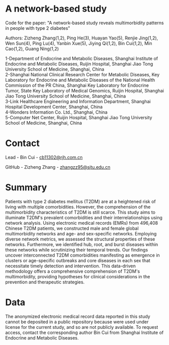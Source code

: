 # A network-based study
Code for the paper: "A network-based study reveals multimorbidity patterns in people with type 2 diabetes"  

Authors: Zizheng Zhang(1,2), Ping He(3), Huayan Yao(5), Renjie Jing(1,2), Wen Sun(4), Ping Lu(4), Yanbin Xue(5), Jiying Qi(1,2), Bin Cui(1,2), Min Cao(1,2), Guang Ning(1,2)  

1-Department of Endocrine and Metabolic Diseases, Shanghai Institute of Endocrine and Metabolic Diseases, Ruijin Hospital, Shanghai Jiao Tong University School of Medicine, Shanghai, China  
2-Shanghai National Clinical Research Center for Metabolic Diseases, Key Laboratory for Endocrine and Metabolic Diseases of the National Health Commission of the PR China, Shanghai Key Laboratory for Endocrine Tumor, State Key Laboratory of Medical Genomics, Ruijin Hospital, Shanghai Jiao Tong University School of Medicine, Shanghai, China  
3-Link Healthcare Engineering and Information Department, Shanghai Hospital Development Center, Shanghai, China  
4-Wonders Information Co. Ltd., Shanghai, China  
5-Computer Net Center, Ruijin Hospital, Shanghai Jiao Tong University School of Medicine, Shanghai, China  
# Contact
Lead - Bin Cui - cb11302@rjh.com.cn 

GitHub - Zizheng Zhang - zhangzz95@sjtu.edu.cn 
# Summary
Patients with type 2 diabetes mellitus (T2DM) are at a heightened risk of living with multiple comorbidities. However, the comprehension of the multimorbidity characteristics of T2DM is still scarce. This study aims to illuminate T2DM's prevalent comorbidities and their interrelationships using network analysis. Using electronic medical records (EMRs) from 496,408 Chinese T2DM patients, we constructed male and female global multimorbidity networks and age- and sex-specific networks. Employing diverse network metrics, we assessed the structural properties of these networks. Furthermore, we identified hub, root, and burst diseases within these networks while scrutinizing their temporal trends. Our findings uncover interconnected T2DM comorbidities manifesting as emergence in clusters or age-specific outbreaks and core diseases in each sex that necessitate timely detection and intervention. This data-driven methodology offers a comprehensive comprehension of T2DM's multimorbidity, providing hypotheses for clinical considerations in the prevention and therapeutic strategies.
# Data
The anonymized electronic medical record data reported in this study cannot be deposited in a public repository because were used under license for the current study, and so are not publicly available. To request access, contact the corresponding author Bin Cui from Shanghai Institute of Endocrine and Metabolic Diseases. 

